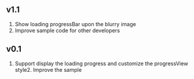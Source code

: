## v1.1
1. Show loading progressBar upon the blurry image
2. Improve sample code for other developers

## v0.1
1. Support display the loading progress and customize the progressView style2. Improve the sample
